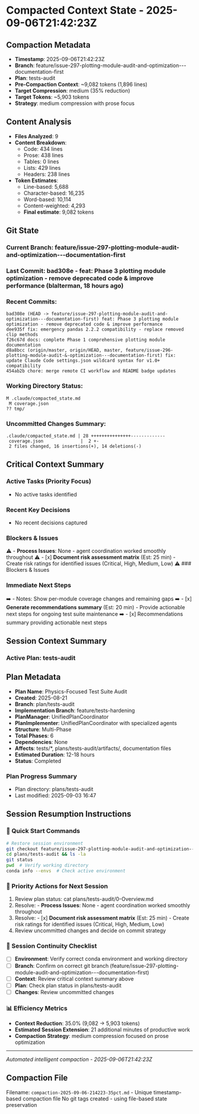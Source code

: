 # Compacted Context State - 2025-09-06T21:42:23Z

## Compaction Metadata
- **Timestamp**: 2025-09-06T21:42:23Z
- **Branch**: feature/issue-297-plotting-module-audit-and-optimization---documentation-first
- **Plan**: tests-audit
- **Pre-Compaction Context**: ~9,082 tokens (1,896 lines)
- **Target Compression**: medium (35% reduction)
- **Target Tokens**: ~5,903 tokens
- **Strategy**: medium compression with prose focus

## Content Analysis
- **Files Analyzed**: 9
- **Content Breakdown**:
  - Code: 434 lines
  - Prose: 438 lines
  - Tables: 0 lines
  - Lists: 429 lines
  - Headers: 238 lines
- **Token Estimates**:
  - Line-based: 5,688
  - Character-based: 16,235
  - Word-based: 10,114
  - Content-weighted: 4,293
  - **Final estimate**: 9,082 tokens

## Git State
### Current Branch: feature/issue-297-plotting-module-audit-and-optimization---documentation-first
### Last Commit: bad308e - feat: Phase 3 plotting module optimization - remove deprecated code & improve performance (blalterman, 18 hours ago)

### Recent Commits:
```
bad308e (HEAD -> feature/issue-297-plotting-module-audit-and-optimization---documentation-first) feat: Phase 3 plotting module optimization - remove deprecated code & improve performance
dee935f fix: emergency pandas 2.2.2 compatibility - replace removed clip methods
f26c67d docs: complete Phase 1 comprehensive plotting module documentation
d8a8bcc (origin/master, origin/HEAD, master, feature/issue-296-plotting-module-audit-&-optimization---documentation-first) fix: update Claude Code settings.json wildcard syntax for v1.0+ compatibility
454ab2b chore: merge remote CI workflow and README badge updates
```

### Working Directory Status:
```
M .claude/compacted_state.md
 M coverage.json
?? tmp/
```

### Uncommitted Changes Summary:
```
.claude/compacted_state.md | 28 +++++++++++++++-------------
 coverage.json              |  2 +-
 2 files changed, 16 insertions(+), 14 deletions(-)
```

## Critical Context Summary

### Active Tasks (Priority Focus)
- No active tasks identified

### Recent Key Decisions
- No recent decisions captured

### Blockers & Issues
⚠️ - **Process Issues**: None - agent coordination worked smoothly throughout
⚠️ - [x] **Document risk assessment matrix** (Est: 25 min) - Create risk ratings for identified issues (Critical, High, Medium, Low)
⚠️ ### Blockers & Issues

### Immediate Next Steps
➡️ - Notes: Show per-module coverage changes and remaining gaps
➡️ - [x] **Generate recommendations summary** (Est: 20 min) - Provide actionable next steps for ongoing test suite maintenance
➡️ - [x] Recommendations summary providing actionable next steps

## Session Context Summary

### Active Plan: tests-audit
## Plan Metadata
- **Plan Name**: Physics-Focused Test Suite Audit
- **Created**: 2025-08-21
- **Branch**: plan/tests-audit
- **Implementation Branch**: feature/tests-hardening
- **PlanManager**: UnifiedPlanCoordinator
- **PlanImplementer**: UnifiedPlanCoordinator with specialized agents
- **Structure**: Multi-Phase
- **Total Phases**: 6
- **Dependencies**: None
- **Affects**: tests/*, plans/tests-audit/artifacts/, documentation files
- **Estimated Duration**: 12-18 hours
- **Status**: Completed


### Plan Progress Summary
- Plan directory: plans/tests-audit
- Last modified: 2025-09-03 16:47

## Session Resumption Instructions

### 🚀 Quick Start Commands
```bash
# Restore session environment
git checkout feature/issue-297-plotting-module-audit-and-optimization---documentation-first
cd plans/tests-audit && ls -la
git status
pwd  # Verify working directory
conda info --envs  # Check active environment
```

### 🎯 Priority Actions for Next Session
1. Review plan status: cat plans/tests-audit/0-Overview.md
2. Resolve: - **Process Issues**: None - agent coordination worked smoothly throughout
3. Resolve: - [x] **Document risk assessment matrix** (Est: 25 min) - Create risk ratings for identified issues (Critical, High, Medium, Low)
4. Review uncommitted changes and decide on commit strategy

### 🔄 Session Continuity Checklist
- [ ] **Environment**: Verify correct conda environment and working directory
- [ ] **Branch**: Confirm on correct git branch (feature/issue-297-plotting-module-audit-and-optimization---documentation-first)
- [ ] **Context**: Review critical context summary above
- [ ] **Plan**: Check plan status in plans/tests-audit
- [ ] **Changes**: Review uncommitted changes

### 📊 Efficiency Metrics
- **Context Reduction**: 35.0% (9,082 → 5,903 tokens)
- **Estimated Session Extension**: 21 additional minutes of productive work
- **Compaction Strategy**: medium compression focused on prose optimization

---
*Automated intelligent compaction - 2025-09-06T21:42:23Z*

## Compaction File
Filename: `compaction-2025-09-06-214223-35pct.md` - Unique timestamp-based compaction file
No git tags created - using file-based state preservation
